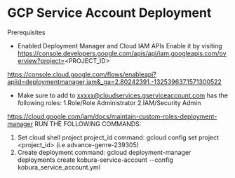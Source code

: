 # GCP Service Account Deployment
Prerequisites
- Enabled Deployment Manager and Cloud IAM APIs
  Enable it by visiting https://console.developers.google.com/apis/api/iam.googleapis.com/overview?project=<PROJECT_ID>
  
https://console.cloud.google.com/flows/enableapi?apiid=deploymentmanager,iam&_ga=2.80242391.-132539637.1571300522

- Make sure to add to xxxxx@cloudservices.gserviceaccount.com has the following roles:
   1.Role/Role Administrator
   2.IAM/Security Admin
   
https://cloud.google.com/iam/docs/maintain-custom-roles-deployment-manager
RUN THE FOLLOWING COMMANDS:
1. Set cloud shell project project_id
   command:  gcloud config set project <project_id> (i.e advance-genre-239305)
2. Create deployment
   command: gcloud deployment-manager deployments create kobura-service-account --config kobura_service_account.yml
